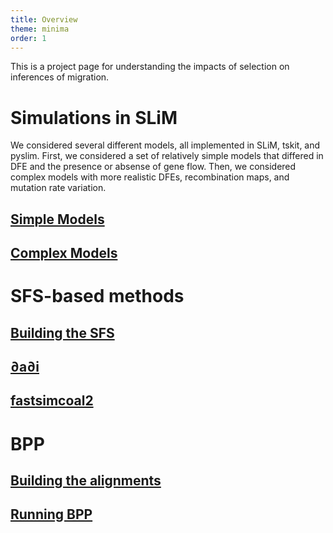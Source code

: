 ```yaml
---
title: Overview
theme: minima
order: 1
---
```


This is a project page for understanding the impacts of selection on inferences of migration.

# Simulations in SLiM
We considered several different models, all implemented in SLiM, tskit, and pyslim. First, we considered a set of relatively simple models that differed in DFE and the presence or absense of gene flow. Then, we considered complex models with more realistic DFEs, recombination maps, and mutation rate variation.

## [Simple Models](slim_simple.md)
## [Complex Models](slim_complex.md)

# SFS-based methods

## [Building the SFS](sfs.md)

## [∂a∂i](dadi.md)

## [fastsimcoal2](fsc2.md)

# BPP

## [Building the alignments](alignments.md)

## [Running BPP](bpp.md)

